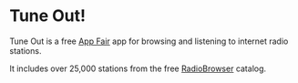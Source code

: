 # Tune Out!

Tune Out is a free [App Fair](https://www.appfair.net) app
for browsing and listening to internet radio stations.

It includes over 25,000 stations from the free
[RadioBrowser](https://www.radio-browser.info/) catalog.

